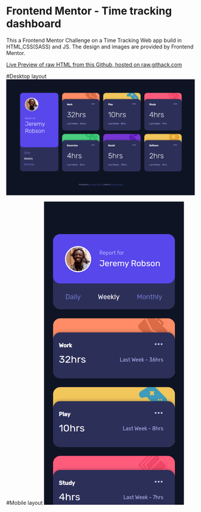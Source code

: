 # Frontend Mentor - Time tracking dashboard
This a Frontend Mentor Challenge on a Time Tracking Web app build in HTML,CSS(SASS) and JS. The design and images are provided by Frontend Mentor.

[Live Preview of raw HTML from this Github, hosted on raw.githack.com](https://raw.githack.com/gurpreet2188/time-tracking-dashboard-main/master/index.html)


#Desktop layout
![Design preview for the Time tracking dashboard coding challenge-Desktop](./cap_2.png)

#Mobile layout
![Design preview for the Time tracking dashboard coding challenge-Mobile](./cap_1.png)
